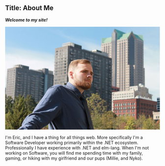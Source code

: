 Title: About Me
---
***Welcome to my site!*** 

![Image of Eric Wagner](assets/images/eric-pic.jpg)

I'm Eric, and I have a thing for all things web. More specifically I'm a Software Developer working primarily within the .NET ecosystem. Professionally I have experience with .NET and elm-lang. When I'm not working on Software, you will find me spending time with my family, gaming, or hiking with my girlfriend and our pups (Millie, and Nyko).
